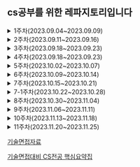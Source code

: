 ## cs공부를 위한 레파지토리입니다

<details>
<summary>1주차(2023.09.04~2023.09.09)</summary>
<div markdown="1">       

* 좋은코드란 무엇인가
* 객체지향 프로그래밍이란 무엇인가
* RESTful API란 무엇인가

</div>
</details>

<details>
<summary>2주차(2023.09.11~2023.09.16)</summary>
<div markdown="2">       

* TDD란 무엇이며 어떠한 장점이 있는가
* 함수형 프로그래밍
* MVC패턴이란 무엇인가?

</div>
</details>

</div>
</details>

<details>
<summary>3주차(2023.09.18~2023.09.23)</summary>
<div markdown="3">       

1.1 운영체제
* 1.1.1 운영체제란
* 1.1.2 운영체제의 목적
* 1.1.3 CPU와 메모리 구조
* 1.1.4 커널과 시스템 콜

1.2 프로세스
* 1.2.1 프로세스와 스레드
* 1.2.2 PCB

</div>
</details>

<details>
<summary>4주차(2023.09.18~2023.09.23)</summary>
<div markdown="4">       

* 1.2.3 프로세스의 생성
* 1.2.4 프로세스 상태도
* 1.2.5 멀티 프로세스와 멀티 스레드
* 1.2.6 콘텍스트 스위칭
* 1.2.7 프로세스 동기화
* 1.2.8 교착 상태

</div>
</details>


<details>
<summary>5주차(2023.10.02~2023.10.07)</summary>
<div markdown="5">       

1.2 프로세스
* 1.2.9 스레드 안전
* 1.2.10 IPC
* 1.2.11 좀비 프로세스와 고아 프로세스

1.3 스케줄링
* 1.3.1 스케줄링의 목적
* 1.3.2 스케줄링의 단계
* 1.3.3 스케줄링 알고리즘

</div>
</details>

<details>
<summary>6주차(2023.10.09~2023.10.14)</summary>
<div markdown="6">       

1.4 메모리 관리 전략
* 1.4.1 논리 메모리와 물리 메모리
* 1.4.2 연속 메모리 할당
* 1.4.3 비연속 메모리 할당

1.5 가상 메모리
* 1.5.1 가상 메모리란
* 1.5.2 요구 페이징
* 1.5.3 스레싱

1.6 캐시 메모리
* 1.6.1 캐시 메모리와 지역성
* 1.6.2 캐시 메모리와 매핑 방식

</div>
</details>

<details>
<summary>7주차(2023.10.15~2023.10.21)</summary>
<div markdown="7">       

* 1장 시험문제 만들기(중간고사 기간)
    
    ✅문제내는 부분 (주차별로 3문제씩)

    → 10.29에 답안 공유하기

    이신비: 4주차 1,2주차

    강민서: 3주차 6주차

    이유리: 5주차 3주차

    박세진: 6주차 5주차

    성지현: 1,2 주차 4주차

    총 30문제


    ✅시험보는 기간(10.23-10.28)


    - 시험시간 1시간 30분
    - 답안 깃허브에 문제 폴더 만들어서 답안 올리기
    - 문제 풀었으면 톡방에 말해주고 전부 다 풀었을 때 답안지를 공유한다

</div>
</details>

<details>
<summary>7-1주차(2023.10.22~2023.10.28)</summary>
<div markdown="8">       

* 2.1 네트워크 계층
* 2.2 TCP와 UDP
  * 2.2.1 TCP란
  * 2.2.2 TCP 핸드셰이킹
  * TCP 제어 방법
* 1장 시험문제 풀기

</div>
</details>

<details>
<summary>8주차(2023.10.30~2023.11.04)</summary>
<div markdown="8">       

* 2.3 HTTP
* 2.4 REST

</div>
</details>

<details>
<summary>9주차(2023.11.06~2023.11.11)</summary>
<div markdown="9">       

* 3.1 데이터베이스의 종류
* 3.2 관계형 데이터베이스
* 3.3 트랜잭션
* 3.4 조인

</div>
</details>

<details>
<summary>10주차(2023.11.13~2023.11.18)</summary>
<div markdown="10">       

* 4.1 복잡도
* 4.2 선형 자료구조
* 4.3 비선형 자료구조

</div>
</details>

<details>
<summary>11주차(2023.11.20~2023.11.25)</summary>
<div markdown="11">       

* 5.1 정렬 알고리즘
* 최소 신장 트리
* 최단 거리 알고리즘

</div>
</details>


[기술면접자료](https://github.com/JaeYeopHan/Interview_Question_for_Beginner)

[기술면접대비 CS전공 핵심요약집](https://product.kyobobook.co.kr/detail/S000208504237)